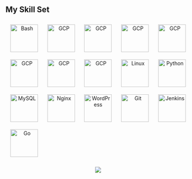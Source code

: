 ## My Skill Set  

<div align="center" style="display: grid;grid-template-columns: repeat(5, 1fr);">  
<a href="https://developer.mozilla.org/zh-CN/docs/Web/JavaScript" target="_blank"><img style="margin: 10px" src="https://developer.mozilla.org/favicon-192x192.png" alt="Bash" height="75" /></a>
<a href="https://cn.vuejs.org/" target="_blank"><img style="margin: 10px" src="https://files.codelife.cc/icons/vuejs.svg" alt="GCP" height="75" /></a>
<a href="https://vitejs.dev/" target="_blank"><img style="margin: 10px" src="https://files.codelife.cc/icons/vitejs.svg" alt="GCP" height="75" /></a>
<a href="https://zh-hans.reactjs.org/" target="_blank"><img style="margin: 10px" src="https://files.codelife.cc/icons/react.svg" alt="GCP" height="75" /></a>
<a href="https://www.solidjs.com/" target="_blank"><img style="margin: 10px" src="https://www.solidjs.com/img/favicons/apple-touch-icon.png" alt="GCP" height="75" /></a>
<a href="https://element.eleme.cn/#/zh-CN" target="_blank"><img style="margin: 10px" src="https://files.codelife.cc/icons/elementui.svg" alt="GCP" height="75" /></a>
<a href="https://electronjs.org/" target="_blank"><img style="margin: 10px" src="https://files.codelife.cc/icons/electronjs.svg" alt="GCP" height="75" /></a>
<a href="https://flutter.cn/" target="_blank"><img style="margin: 10px" src="https://files.codelife.cc/icons/flutter.svg" alt="GCP" height="75" /></a>
<a href="https://www.linux.org/" target="_blank"><img style="margin: 10px" src="https://profilinator.rishav.dev/skills-assets/linux-original.svg" alt="Linux" height="75" /></a>
<a href="https://www.python.org/" target="_blank"><img style="margin: 10px" src="https://profilinator.rishav.dev/skills-assets/python-original.svg" alt="Python" height="75" /></a>  
<a href="https://www.mysql.com/" target="_blank"><img style="margin: 10px" src="https://profilinator.rishav.dev/skills-assets/mysql-original-wordmark.svg" alt="MySQL" height="75" /></a>  
<a href="https://www.nginx.com/" target="_blank"><img style="margin: 10px" src="https://profilinator.rishav.dev/skills-assets/nginx-original.svg" alt="Nginx" height="75" /></a>  
<a href="https://wordpress.com/" target="_blank"><img style="margin: 10px" src="https://profilinator.rishav.dev/skills-assets/wordpress.png" alt="WordPress" height="75" /></a>  
<a href="https://github.com/" target="_blank"><img style="margin: 10px" src="https://profilinator.rishav.dev/skills-assets/git-scm-icon.svg" alt="Git" height="75" /></a>  
<a href="https://www.jenkins.io/" target="_blank"><img style="margin: 10px" src="https://profilinator.rishav.dev/skills-assets/jenkins-icon.svg" alt="Jenkins" height="75" /></a>  
<a href="https://go.dev/" target="_blank"><img style="margin: 10px" src="https://profilinator.rishav.dev/skills-assets/go-original.svg" alt="Go" height="75" /></a>  
</div>  


<br/>  

<div align="center">
<img src="https://komarev.com/ghpvc/?username=Z-Howard&&style=flat-square" align="center" />
</div>  

  

<br/>  

